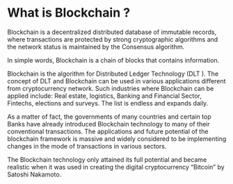 # What is Blockchain ?
Blockchain is a decentralized distributed database of immutable records, where transactions are protected by strong cryptographic algorithms and the network status is maintained by the Consensus algorithm.

In simple words, Blockchain is a chain of blocks that contains information.

Blockchain is the algorithm for Distributed Ledger Technology (DLT ). The concept of DLT and Blockchain can be used in various applications different from cryptocurrency network. Such industries where Blockchain can be applied include: Real estate, logistics, Banking and Financial Sector, Fintechs, elections and surveys. The list is endless and expands daily.

As a matter of fact, the governments of many countries and certain top Banks have already introduced Blockchain technology to many of their conventional transactions. The applications and future potential of the blockchain framework is massive and widely considered to be implementing changes in the mode of transactions in various sectors.

The Blockchain technology only attained its full potential and became realistic when it was used in creating the digital cryptocurrency “Bitcoin” by Satoshi Nakamoto.
